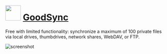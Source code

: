 ﻿# <img src="https://cdn.jsdelivr.net/gh/chtof/chocolatey-packages/automatic/goodsync/goodsync.png" width="48" height="48"/> [GoodSync](https://chocolatey.org/packages/goodsync)

Free with limited functionality: synchronize a maximum of 100 private files via local drives, thumbdrives, network shares, WebDAV, or FTP.

![screenshot](https://cdn.jsdelivr.net/gh/chtof/chocolatey-packages/automatic/goodsync/screenshot.png)